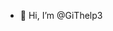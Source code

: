 - 👋 Hi, I’m @GiThelp3


<!---
GiThelp3/GiThelp3 is a ✨ special ✨ repository because its `README.md` (this file) appears on your GitHub profile.
You can click the Preview link to take a look at your changes.
--->

